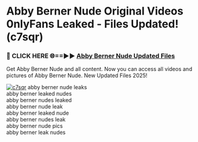 # Abby Berner Nude Original Videos 0nlyFans Leaked - Files Updated! (c7sqr)

<h3>🔴 CLICK HERE 🌐==►► <a href="https://tinyurl.com/52m3yx9h" rel="nofollow">Abby Berner Nude Updated Files</a></h3>

Get Abby Berner Nude and all content. Now you can access all videos and pictures of Abby Berner Nude. New Updated Files 2025!

[![c7sqr](https://i.imgur.com/TnHtlc8.gif)](https://tinyurl.com/52m3yx9h)
abby berner nude leaks<br>
abby berner leaked nudes<br>
abby berner nudes leaked<br>
abby berner nude leak<br>
abby berner leaked nude<br>
abby berner nudes leak<br>
abby berner nude pics<br>
abby berner leak nudes